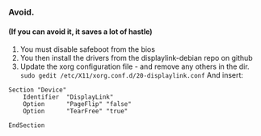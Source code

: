 ### Avoid.
#### (If you can avoid it, it saves a lot of hastle)


1. You must disable safeboot from the bios
2. You then install the drivers from the displaylink-debian repo on github
3. Update the xorg configuration file - and remove any others in the dir. 
`sudo gedit /etc/X11/xorg.conf.d/20-displaylink.conf`
And insert:
```
Section "Device"
    Identifier  "DisplayLink"
    Option      "PageFlip" "false"
    Option      "TearFree" "true"

EndSection

```
